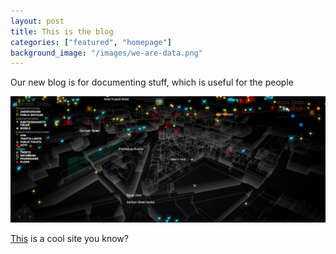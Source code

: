 ```yaml
---
layout: post
title: This is the blog
categories: ["featured", "homepage"]
background_image: "/images/we-are-data.png"
---
```

 
Our new blog is for documenting stuff, which is useful for the people

![we-are-data](/images/we-are-data.png)

[This](http://wearedata.watchdogs.com/) is a cool site you know?

<!-- The easiest way to make your first post is to edit this one. Go into /_posts/ and update the Hello World markdown file. For more instructions head over to the [Jekyll Now repository](https://github.com/barryclark/jekyll-now) on GitHub. -->
